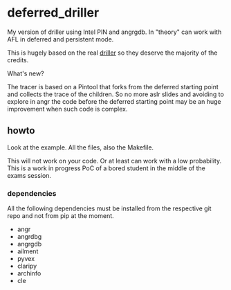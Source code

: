 # deferred_driller
My version of driller using Intel PIN and angrgdb. In "theory" can work with AFL in deferred and persistent mode.

This is hugely based on the real [driller](https://github.com/shellphish/driller) so they deserve the majority of the credits.

What's new?

The tracer is based on a Pintool that forks from the deferred starting point and collects the trace of the children.
So no more aslr slides and avoiding to explore in angr the code before the deferred starting point may be an huge improvement when such code is complex.

## howto

Look at the example. All the files, also the Makefile.

This will not work on your code. Or at least can work with a low probability. This is a work in progress PoC of a bored student in the middle of the exams session.

### dependencies

All the following dependencies must be installed from the respective git repo and not from pip at the moment.

+ angr
+ angrdbg
+ angrgdb
+ ailment
+ pyvex
+ claripy
+ archinfo
+ cle


